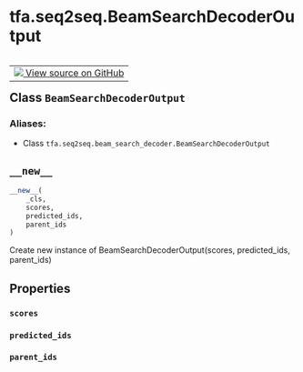 <div itemscope itemtype="http://developers.google.com/ReferenceObject">
<meta itemprop="name" content="tfa.seq2seq.BeamSearchDecoderOutput" />
<meta itemprop="path" content="Stable" />
<meta itemprop="property" content="scores"/>
<meta itemprop="property" content="predicted_ids"/>
<meta itemprop="property" content="parent_ids"/>
<meta itemprop="property" content="__new__"/>
</div>

# tfa.seq2seq.BeamSearchDecoderOutput


<table class="tfo-notebook-buttons tfo-api" align="left">

<td>
  <a target="_blank" href="https://github.com/tensorflow/addons/tree/r0.6/tensorflow_addons/seq2seq/beam_search_decoder.py#L43-L46">
    <img src="https://www.tensorflow.org/images/GitHub-Mark-32px.png" />
    View source on GitHub
  </a>
</td></table>



## Class `BeamSearchDecoderOutput`





### Aliases:

* Class `tfa.seq2seq.beam_search_decoder.BeamSearchDecoderOutput`


<!-- Placeholder for "Used in" -->


<h2 id="__new__"><code>__new__</code></h2>

``` python
__new__(
    _cls,
    scores,
    predicted_ids,
    parent_ids
)
```

Create new instance of BeamSearchDecoderOutput(scores, predicted_ids, parent_ids)




## Properties

<h3 id="scores"><code>scores</code></h3>




<h3 id="predicted_ids"><code>predicted_ids</code></h3>




<h3 id="parent_ids"><code>parent_ids</code></h3>






